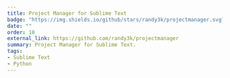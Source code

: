 ```yaml
---
title: Project Manager for Sublime Text
badge: "https://img.shields.io/github/stars/randy3k/projectmanager.svg?style=social&label=Star"
date: ""
order: 10
external_link: https://github.com/randy3k/projectmanager
summary: Project Manager for Sublime Text.
tags:
- Sublime Text
- Python
---
```

